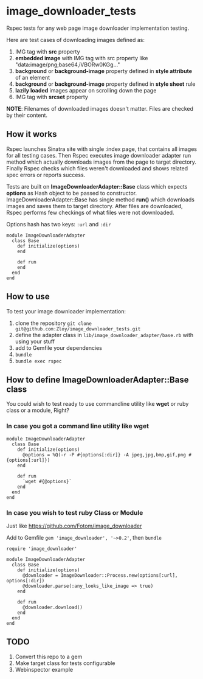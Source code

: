 # image_downloader_tests

Rspec tests for any web page image downloader implementation testing.

Here are test cases of downloading images defined as:

1. IMG tag with **src** property
1. **embedded image** with IMG tag with src property like "data:image/png;base64,iVBORw0KGg..."
1. **background** or **background-image** property defined in **style attribute** of an element
1. **background** or **background-image** property defined in **style sheet** rule
1. **lazily loaded** images appear on scrolling down the page
1. IMG tag with **srcset** property

**NOTE**: Filenames of downloaded images doesn't matter. Files are checked by their content.

## How it works

Rspec launches Sinatra site with single :index page, that contains all images for all testing cases. Then Rspec executes image downloader adapter run method which actually downloads images from the page to target directory. Finally Rspec checks which files weren't downloaded and shows related spec errors or reports success.

Tests are built on **ImageDownloaderAdapter::Base** class which expects **options** as Hash object to be passed to constructor. ImageDownloaderAdapter::Base has single method **run()** which downloads images and saves them to target directory. After files are downloaded, Rspec performs few checkings of what files were not downloaded.

Options hash has two keys: `:url` and `:dir`

```
module ImageDownloaderAdapter
  class Base
    def initialize(options)
    end

    def run
    end
  end
end
```


## How to use

To test your image downloader implementation:

1. clone the repository `git clone git@github.com:Zloy/image_downloader_tests.git` 
2. define the adapter class in `lib/image_downloader_adapter/base.rb` with using your stuff
3. add to Gemfile your dependencies
4. `bundle`
5. `bundle exec rspec`

## How to define ImageDownloaderAdapter::Base class

You could wish to test ready to use commandline utility like **wget** or ruby class or a module, Right?

### In case you got a command line utility like wget

```
module ImageDownloaderAdapter
  class Base
    def initialize(options)
      @options = %Q(-r -P #{options[:dir]} -A jpeg,jpg,bmp,gif,png #{options[:url]})
    end
    
    def run
      `wget #{@options}`
    end
  end
end
```

### In case you wish to test ruby Class or Module

Just like https://github.com/Fotom/image_downloader

Add to Gemfile  `gem 'image_downloader', '~>0.2'`, then `bundle`

```
require 'image_downloader'

module ImageDownloaderAdapter
  class Base
    def initialize(options)
      @downloader = ImageDownloader::Process.new(options[:url], options[:dir])
      @downloader.parse(:any_looks_like_image => true)
    end
    
    def run
      @downloader.download()
    end
  end
end
```

## TODO

1. Convert this repo to a gem
2. Make target class for tests configurable
3. Webinspector example
